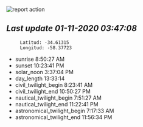 ![report action](https://github.com/matiasz8/actions-for-reports/workflows/report%20action/badge.svg?branch=develop) 


## *****Last update 01-11-2020 03:47:08*****



		 Latitud: -34.61315
		 Longitud: -58.37723

 - sunrise 	 8:50:27 AM
 - sunset 	 10:23:41 PM
 - solar_noon 	 3:37:04 PM
 - day_length 	 13:33:14
 - civil_twilight_begin 	 8:23:41 AM
 - civil_twilight_end 	 10:50:27 PM
 - nautical_twilight_begin 	 7:51:27 AM
 - nautical_twilight_end 	 11:22:41 PM
 - astronomical_twilight_begin 	 7:17:33 AM
 - astronomical_twilight_end 	 11:56:34 PM

